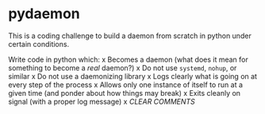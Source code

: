# pydaemon

This is a coding challenge to build a daemon from scratch in python under certain 
conditions.

Write code in python which:
x Becomes a daemon (what does it mean for something to become a *real* daemon?)
x Do not use `systemd`, `nohup`, or similar
x Do not use a daemonizing library
x Logs clearly what is going on at every step of the process
x Allows only one instance of itself to run at a given time (and ponder about how things 
may break)
x Exits cleanly on signal (with a proper log message)
x *CLEAR COMMENTS* 

